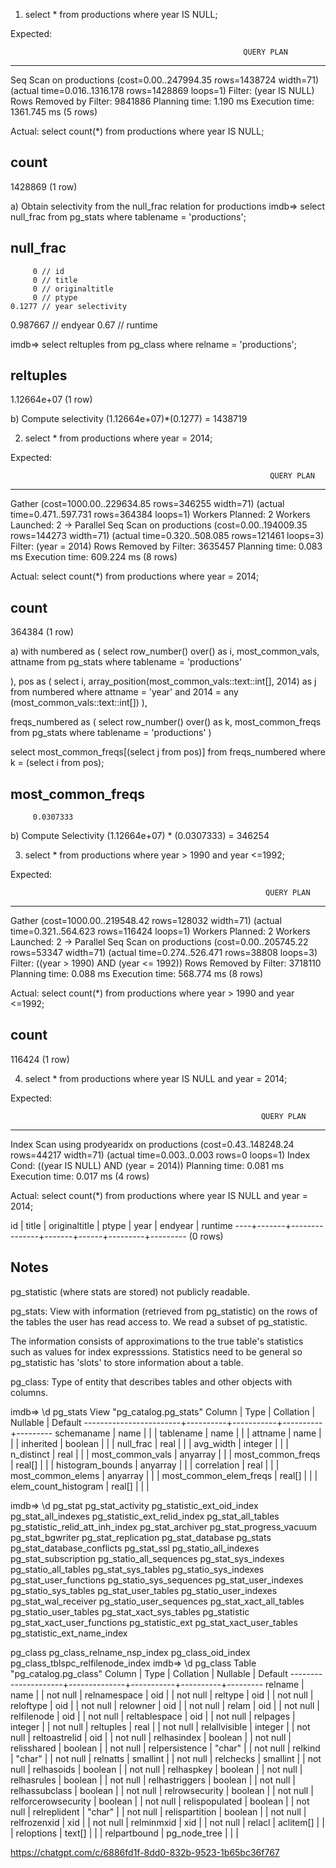 1. select * from productions where year IS NULL;

Expected:

                                                        QUERY PLAN
--------------------------------------------------------------------------------------------------------------------------
 Seq Scan on productions  (cost=0.00..247994.35 rows=1438724 width=71) (actual time=0.016..1316.178 rows=1428869 loops=1)
   Filter: (year IS NULL)
   Rows Removed by Filter: 9841886
 Planning time: 1.190 ms
 Execution time: 1361.745 ms
(5 rows)

Actual:
select count(*) from productions where year IS NULL;

  count
---------
 1428869
(1 row)

a) Obtain selectivity from the null_frac relation for productions
imdb=> select null_frac from pg_stats where tablename = 'productions';

 null_frac
-----------
         0 // id
         0 // title
         0 // originaltitle
         0 // ptype
    0.1277 // year selectivity
  0.987667 // endyear
      0.67 // runtime

imdb=> select reltuples from pg_class where relname = 'productions';

  reltuples
-------------
 1.12664e+07
(1 row)


b) Compute selectivity
(1.12664e+07)*(0.1277) = 1438719

2. select * from productions where year = 2014;

Expected:

                                                              QUERY PLAN                              
--------------------------------------------------------------------------------------------------------------------------------------
 Gather  (cost=1000.00..229634.85 rows=346255 width=71) (actual time=0.471..597.731 rows=364384 loops=1)
   Workers Planned: 2
   Workers Launched: 2
   ->  Parallel Seq Scan on productions  (cost=0.00..194009.35 rows=144273 width=71) (actual time=0.320..508.085 rows=121461 loops=3)
         Filter: (year = 2014)
         Rows Removed by Filter: 3635457
 Planning time: 0.083 ms
 Execution time: 609.224 ms
(8 rows)

Actual:
select count(*) from productions where year = 2014;

 count
--------
 364384
(1 row)

a)
with numbered as (
        select  row_number() over() as i,
                most_common_vals,
                attname
        from pg_stats
        where tablename = 'productions'

),
pos as (
        select
                i,
                array_position(most_common_vals::text::int[], 2014) as j
        from numbered
        where attname = 'year'
        and 2014 = any (most_common_vals::text::int[])
),

freqs_numbered as (
        select row_number() over() as k,
                most_common_freqs
        from pg_stats
        where tablename = 'productions'
)

select most_common_freqs[(select j from pos)] from freqs_numbered
where k = (select i from pos);


 most_common_freqs
-------------------
         0.0307333

b) Compute Selectivity
(1.12664e+07) * (0.0307333) = 346254

3. select * from productions where year > 1990 and year <=1992;

Expected:

                                                             QUERY PLAN
------------------------------------------------------------------------------------------------------------------------------------
 Gather  (cost=1000.00..219548.42 rows=128032 width=71) (actual time=0.321..564.623 rows=116424 loops=1)
   Workers Planned: 2
   Workers Launched: 2
   ->  Parallel Seq Scan on productions  (cost=0.00..205745.22 rows=53347 width=71) (actual time=0.274..526.471 rows=38808 loops=3)
         Filter: ((year > 1990) AND (year <= 1992))
         Rows Removed by Filter: 3718110
 Planning time: 0.088 ms
 Execution time: 568.774 ms
(8 rows)

Actual:
select count(*) from productions where year > 1990 and year <=1992;

 count
--------
 116424
(1 row)


4. select * from productions where year IS NULL and year = 2014;

Expected:

                                                            QUERY PLAN
-----------------------------------------------------------------------------------------------------------------------------------
 Index Scan using prodyearidx on productions  (cost=0.43..148248.24 rows=44217 width=71) (actual time=0.003..0.003 rows=0 loops=1)
   Index Cond: ((year IS NULL) AND (year = 2014))
 Planning time: 0.081 ms
 Execution time: 0.017 ms
(4 rows)
 
Actual:
select count(*) from productions where year IS NULL and year = 2014;

 id | title | originaltitle | ptype | year | endyear | runtime
----+-------+---------------+-------+------+---------+---------
(0 rows)



## Notes

pg_statistic (where stats are stored) not publicly readable.

pg_stats:
View with information (retrieved from pg_statistic) on the rows of the tables the user has read access to. We read a subset of pg_statistic.

The information consists of approximations to the true table's statistics 
such as values for index expresssions.
Statistics need to be general so pg_statistic has 'slots' to store information about a table.

pg_class:
Type of entity that describes tables and other objects with columns. 


imdb=> \d pg_stats
                     View "pg_catalog.pg_stats"
         Column         |   Type   | Collation | Nullable | Default
------------------------+----------+-----------+----------+---------
 schemaname             | name     |           |          |
 tablename              | name     |           |          |
 attname                | name     |           |          |
 inherited              | boolean  |           |          |
 null_frac              | real     |           |          |
 avg_width              | integer  |           |          |
 n_distinct             | real     |           |          |
 most_common_vals       | anyarray |           |          |
 most_common_freqs      | real[]   |           |          |
 histogram_bounds       | anyarray |           |          |
 correlation            | real     |           |          |
 most_common_elems      | anyarray |           |          |
 most_common_elem_freqs | real[]   |           |          |
 elem_count_histogram   | real[]   |           |          |


imdb=> \d pg_stat
pg_stat_activity                  pg_statistic_ext_oid_index
pg_stat_all_indexes               pg_statistic_ext_relid_index
pg_stat_all_tables                pg_statistic_relid_att_inh_index
pg_stat_archiver                  pg_stat_progress_vacuum
pg_stat_bgwriter                  pg_stat_replication
pg_stat_database                  pg_stats
pg_stat_database_conflicts        pg_stat_ssl
pg_statio_all_indexes             pg_stat_subscription
pg_statio_all_sequences           pg_stat_sys_indexes
pg_statio_all_tables              pg_stat_sys_tables
pg_statio_sys_indexes             pg_stat_user_functions
pg_statio_sys_sequences           pg_stat_user_indexes
pg_statio_sys_tables              pg_stat_user_tables
pg_statio_user_indexes            pg_stat_wal_receiver
pg_statio_user_sequences          pg_stat_xact_all_tables
pg_statio_user_tables             pg_stat_xact_sys_tables
pg_statistic                      pg_stat_xact_user_functions
pg_statistic_ext                  pg_stat_xact_user_tables
pg_statistic_ext_name_index



pg_class                           pg_class_relname_nsp_index
pg_class_oid_index                 pg_class_tblspc_relfilenode_index
imdb=> \d pg_class
                     Table "pg_catalog.pg_class"
       Column        |     Type     | Collation | Nullable | Default
---------------------+--------------+-----------+----------+---------
 relname             | name         |           | not null |
 relnamespace        | oid          |           | not null |
 reltype             | oid          |           | not null |
 reloftype           | oid          |           | not null |
 relowner            | oid          |           | not null |
 relam               | oid          |           | not null |
 relfilenode         | oid          |           | not null |
 reltablespace       | oid          |           | not null |
 relpages            | integer      |           | not null |
 reltuples           | real         |           | not null |
 relallvisible       | integer      |           | not null |
 reltoastrelid       | oid          |           | not null |
 relhasindex         | boolean      |           | not null |
 relisshared         | boolean      |           | not null |
 relpersistence      | "char"       |           | not null |
 relkind             | "char"       |           | not null |
 relnatts            | smallint     |           | not null |
 relchecks           | smallint     |           | not null |
 relhasoids          | boolean      |           | not null |
 relhaspkey          | boolean      |           | not null |
 relhasrules         | boolean      |           | not null |
 relhastriggers      | boolean      |           | not null |
 relhassubclass      | boolean      |           | not null |
 relrowsecurity      | boolean      |           | not null |
 relforcerowsecurity | boolean      |           | not null |
 relispopulated      | boolean      |           | not null |
 relreplident        | "char"       |           | not null |
 relispartition      | boolean      |           | not null |
 relfrozenxid        | xid          |           | not null |
 relminmxid          | xid          |           | not null |
 relacl              | aclitem[]    |           |          |
 reloptions          | text[]       |           |          |
 relpartbound        | pg_node_tree |           |          |

https://chatgpt.com/c/6886fd1f-8dd0-832b-9523-1b65bc36f767
